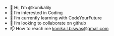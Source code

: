 - 👋 Hi, I’m @konikalily
- 👀 I’m interested in Coding
- 🌱 I’m currently learning with CodeYourFuture
- 💞️ I’m looking to collaborate on github
- 📫 How to reach me konika.l.biswas@gmail.com

<!---
konikalily/konikalily is a ✨ special ✨ repository because its `README.md` (this file) appears on your GitHub profile.
You can click the Preview link to take a look at your changes.
--->
